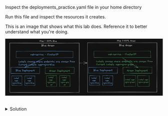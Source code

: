 Inspect the deployments_practice.yaml file in your home directory

Run this file and inspect the resources it creates.

This is an image that shows what this lab does. Reference it to better understand what you're doing.

![raft_keys](../assets/blue_green.png)

<br>
<details>
<summary>Solution</summary>
Inspect the file and see that there are 4 configuration maps and 4 deployments

```plain 
vi /root/deployments_practice.yaml
```{{exec}}

Deploy the resources
```plain
kubectl create -f /root/deployments_practice.yaml
```{{exec}}

Inspect the resources that were created

```plain
kubectl get cm
```{{exec}}

```plain
kubectl get deployments
```{{exec}}

```plain
kubectl get pods
```{{exec}}
</details>